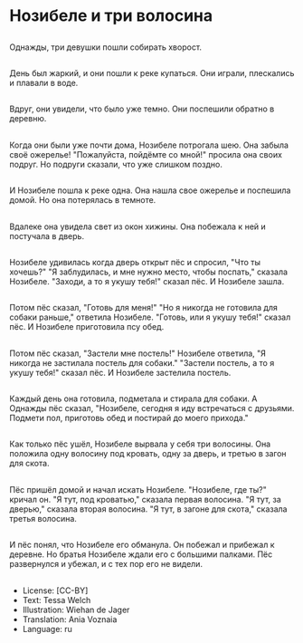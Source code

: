 # Нозибеле и три волосина

##
Однажды, три девушки пошли собирать хворост.

##
День был жаркий, и они пошли к реке купаться. Они играли, плескались и плавали в воде.

##
Вдруг, они увидели, что было уже темно. Они поспешили обратно в деревню.

##
Когда они были уже почти дома, Нозибеле потрогала шею. Она забыла своё ожерелье! "Пожалуйста, пойдёмте со мной!" просила она своих подруг. Но подруги сказали, что уже слишком поздно.

##
И Нозибеле пошла к реке одна. Она нашла свое ожерелье и поспешила домой. Но она потерялась в темноте.

##
Вдалеке она увидела свет из окон хижины. Она побежала к ней и постучала в дверь.

##
Нозибеле удивилась когда дверь открыт пёс и спросил, "Что ты хочешь?" "Я заблудилась, и мне нужно место, чтобы поспать," сказала Нозибеле. "Заходи, а то я укушу тебя!" сказал пёс. И Нозибеле зашла.

##
Потом пёс сказал, "Готовь для меня!" "Но я никогда не готовила для собаки раньше," ответила Нозибеле. "Готовь, или я укушу тебя!" сказал пёс. И Нозибеле приготовила псу обед.

##
Потом пёс сказал, "Застели мне постель!" Нозибеле ответила, "Я никогда не застилала постель для собаки." "Застели постель, а то я укушу тебя!" сказал пёс. И Нозибеле застелила постель.

##
Каждый день она готовила, подметала и стирала для собаки. А Однажды пёс сказал, "Нозибеле, сегодня я иду встречаться с друзьями. Подмети пол, приготовь обед и постирай до моего прихода."

##
Как только пёс ушёл, Нозибеле вырвала у себя три волосины. Она положила одну волосину под кровать, одну за дверь, и третью в загон для скота.

##
Пёс пришёл домой и начал искать Нозибеле. "Нозибеле, где ты?"  кричал он. "Я тут, под кроватью," сказала первая волосина. "Я тут, за дверью," сказала вторая волосина. "Я тут, в загоне для скота," сказала третья волосина.

##
И пёс понял, что Нозибеле его обманула. Он побежал и прибежал к деревне. Но братья Нозибеле ждали его с большими палками. Пёс развернулся и убежал, и с тех пор его не видели.

##
* License: [CC-BY]
* Text: Tessa Welch
* Illustration: Wiehan de Jager
* Translation: Ania Voznaia
* Language: ru

